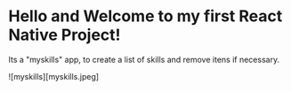 # Hello and Welcome to my first React Native Project!

Its a "myskills" app, to create a list of skills and remove itens if necessary.

![myskills][myskills.jpeg]
